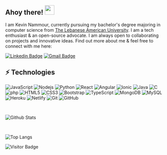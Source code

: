 ## Ahoy there! <img src="https://raw.githubusercontent.com/aemmadi/aemmadi/master/wave.gif" width="30px">

I am Kevin Nammour, currently pursuing my bachelor's degree majoring in computer science from [The Lebanese American University](https://www.lau.edu.lb/). I am a tech enthusiast & an open-source advocate. I am always open to collaborating on projects and innovative ideas. Find out more about me & feel free to connect with me here:

[![Linkedin Badge](https://img.shields.io/badge/-kevinnammour-blue?style=flat-square&logo=Linkedin&logoColor=white&link=https://www.linkedin.com/in/kevinnammour/)](https://www.linkedin.com/in/kevinnammour/)
[![Gmail Badge](https://img.shields.io/badge/-nammourkevin@gmail.com-c14438?style=flat-square&logo=Gmail&logoColor=white&link=mailto:nammourkevin@gmail.com)](mailto:nammourkevin@gmail.com)

## ⚡ Technologies

![JavaScript](https://img.shields.io/badge/-JavaScript-white?style=flat-square&logo=javascript)
![Nodejs](https://img.shields.io/badge/-Nodejs-white?style=flat-square&logo=Node.js)
![Python](https://img.shields.io/badge/-Python-white?style=flat-square&logo=Python)
![React](https://img.shields.io/badge/-React-white?style=flat-square&logo=react)
![Angular](https://img.shields.io/badge/-angular-bd002e?style=flat-square&logo=angular)
![Ionic](https://img.shields.io/badge/-ionic-white?style=flat-square&logo=ionic)
![Java](https://img.shields.io/badge/-java-E34A86?style=flat-square&logo=java)
![C](https://img.shields.io/badge/-C-white?style=flat-square&logo=c)
![php](https://img.shields.io/badge/-php-white?style=flat-square&logo=php)
![HTML5](https://img.shields.io/badge/-HTML5-E34F26?style=flat-square&logo=html5&logoColor=white)
![CSS3](https://img.shields.io/badge/-CSS3-1572B6?style=flat-square&logo=css3)
![Bootstrap](https://img.shields.io/badge/-Bootstrap-white?style=flat-square&logo=bootstrap)
![TypeScript](https://img.shields.io/badge/-TypeScript-white?style=flat-square&logo=typescript)
![MongoDB](https://img.shields.io/badge/-MongoDB-white?style=flat-square&logo=mongodb)
![MySQL](https://img.shields.io/badge/-MySQL-white?style=flat-square&logo=mysql)
![Heroku](https://img.shields.io/badge/-Heroku-430098?style=flat-square&logo=heroku)
![Netlify](https://img.shields.io/badge/-Netlify-white?style=flat-square&logo=Netlify)
![Git](https://img.shields.io/badge/-Git-white?style=flat-square&logo=git)
![GitHub](https://img.shields.io/badge/-GitHub-181717?style=flat-square&logo=github)

<br>

![Github Stats](https://github-readme-stats.vercel.app/api?username=kevinnammour&count_private=true&show_icons=true&include_all_commits=true)

<br>

![Top Langs](https://github-readme-stats.vercel.app/api/top-langs/?username=kevinnammour&count_private=true&hide=TeX&layout=compact)

![Visitor Badge](https://visitor-badge.laobi.icu/badge?page_id=kevinnammour.kevinnammour)
